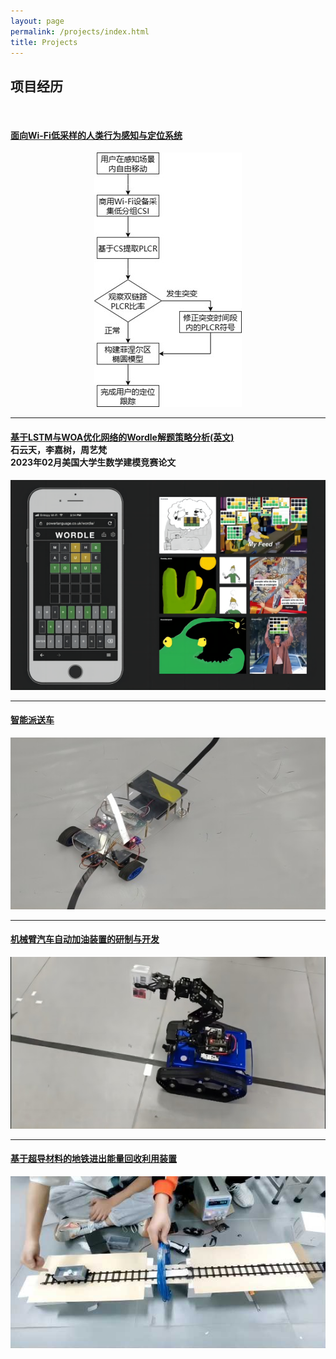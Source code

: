 ```yaml
---
layout: page
permalink: /projects/index.html
title: Projects
---
```


## 项目经历
<br>

#### [面向Wi-Fi低采样的人类行为感知与定位系统](https://yiifanzhou.github.io/mypaper/Wi-Fi-Tracking-System-with-Low-rates.pdf)

<center>
<img src="/images/procedure.jpg">
</center>

---

#### [基于LSTM与WOA优化网络的Wordle解题策略分析(英文)](https://yuntianshi.github.io/mypaper/Application-of-LSTM-and-WOA-optimized-Neural-Network-model-in-Wordle-Game.pdf)<br>石云天，李嘉树，**周艺梵**<br>2023年02月美国大学生数学建模竞赛论文

<center>
<img src="/images/wordle.png">
</center>

---

#### [智能派送车](https://github.com/yiifanzhou/Intelligent-Tracking-Delivery-Car)

<center>
<img src="/images/deliver.jpg">
</center>

---

#### [机械臂汽车自动加油装置的研制与开发](https://github.com/yiifanzhou/Automatic-Refueling-Device-for-Tankbot-Robot-with-Robotic-Arm)

<center>
<img src="/images/fuel.jpg">
</center>

---

#### [基于超导材料的地铁进出能量回收利用装置](https://github.com/yiifanzhou/Energy-Recycling-Device-for-Subway-Entry-and-Exit-Based-on-Superconducting-Materials)

<center>
<img src="/images/superconduct.jpg">
</center>

<br>



